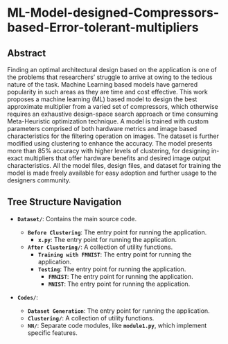 # ML-Model-designed-Compressors-based-Error-tolerant-multipliers

## Abstract 
Finding an optimal architectural design based on the application is one of the problems that researchers’ struggle to arrive at owing to the tedious nature of the task. Machine Learning based models have garnered popularity in such areas as they are time and cost effective. This work proposes a machine learning (ML) based model to design the best approximate multiplier from a varied set of compressors, which otherwise
requires an exhaustive design-space search approach or time consuming Meta-Heuristic optimization technique. A model is trained with custom parameters comprised of both hardware metrics and image based characteristics for the filtering operation on images. The dataset is further modified using clustering to enhance the accuracy. The model presents more than 85% accuracy with higher levels of clustering, for designing in-exact multipliers that offer hardware benefits and desired image output characteristics. All the model files, design files, and dataset for training the model is made freely available for easy adoption and further usage to the designers community.

## Tree Structure Navigation

- **`Dataset/`**: Contains the main source code.  
  - **`Before Clustering`**: The entry point for running the application.
     - **`x.py`**: The entry point for running the application.  
  - **`After Clustering/`**: A collection of utility functions.
     - **`Training with FMNIST`**: The entry point for running the application.
     - **`Testing`**: The entry point for running the application.
        - **`FMNIST`**: The entry point for running the application.
        - **`MNIST`**: The entry point for running the application.  
  

- **`Codes/`**:  
  - **`Dataset Generation`**: The entry point for running the application.  
  - **`Clustering/`**: A collection of utility functions.  
  - **`NN/`**: Separate code modules, like **`module1.py`**, which implement specific features.  



